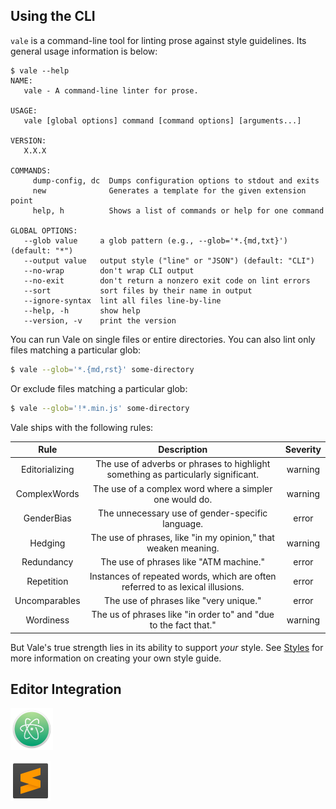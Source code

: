 ## Using the CLI

`vale` is a command-line tool for linting prose against style guidelines. Its general usage information is below:

```text
$ vale --help
NAME:
   vale - A command-line linter for prose.

USAGE:
   vale [global options] command [command options] [arguments...]

VERSION:
   X.X.X

COMMANDS:
     dump-config, dc  Dumps configuration options to stdout and exits
     new              Generates a template for the given extension point
     help, h          Shows a list of commands or help for one command

GLOBAL OPTIONS:
   --glob value     a glob pattern (e.g., --glob='*.{md,txt}') (default: "*")
   --output value   output style ("line" or "JSON") (default: "CLI")
   --no-wrap        don't wrap CLI output
   --no-exit        don't return a nonzero exit code on lint errors
   --sort           sort files by their name in output
   --ignore-syntax  lint all files line-by-line
   --help, -h       show help
   --version, -v    print the version
```
You can run Vale on single files or entire directories. You can also lint only files matching a particular glob:

```bash
$ vale --glob='*.{md,rst}' some-directory
```

Or exclude files matching a particular glob:


```bash
$ vale --glob='!*.min.js' some-directory
```

Vale ships with the following rules:

<!-- vale off -->

| Rule           | Description                                                                        | Severity |
|:--------------:|:----------------------------------------------------------------------------------:|:--------:|
| Editorializing |  The use of adverbs or phrases to highlight something as particularly significant. | warning  |
| ComplexWords   |  The use of a complex word where a simpler one would do.                           | warning  |
| GenderBias     |  The unnecessary use of gender-specific language.                                  |   error  |
| Hedging        |  The use of phrases, like "in my opinion," that weaken meaning.                    | warning  |
| Redundancy     |  The use of phrases like "ATM machine."                                            |   error  |
| Repetition     |  Instances of repeated words, which are often referred to as lexical illusions.    |   error  |
| Uncomparables  |  The use of phrases like "very unique."                                            |   error  |
| Wordiness      |  The us of phrases like "in order to" and "due to the fact that."                  | warning  |

<!-- vale on -->

But Vale's true strength lies in its ability to support *your* style. See [Styles](https://valelint.github.io/docs/styles/) for more information on creating your own style guide.

## Editor Integration

<!-- vale docs.Branding = NO -->

<p>
<a href="https://github.com/TimKam/atomic-vale"><img alt="Atom Logo" src="../img/atom.png" width="68" height="68"></a>

<a href="https://github.com/ValeLint/SubVale"><img alt="Sublime Text Logo" src="../img/sublime.png" width="64" height="64"></a>
</p>

<!-- vale docs.Branding = YES -->

[Editorializing]: https://en.wikipedia.org/wiki/Wikipedia:Manual_of_Style/Words_to_watch#Editorializing
[ComplexWords]: http://www.plainlanguage.gov/howto/wordsuggestions/complexabstract.cfm

